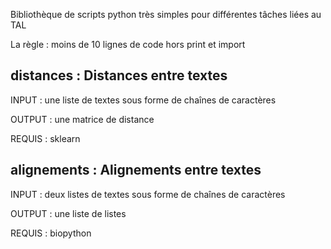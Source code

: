 Bibliothèque de scripts python très simples pour différentes tâches liées au TAL

La règle : moins de 10 lignes de code hors print et import


## distances : Distances entre textes

INPUT  : une liste de textes sous forme de chaînes de caractères

OUTPUT : une matrice de distance

REQUIS : sklearn

## alignements : Alignements entre textes

INPUT : deux listes de textes sous forme de chaînes de caractères

OUTPUT : une liste de listes

REQUIS : biopython
